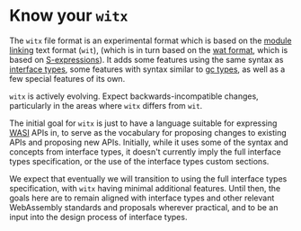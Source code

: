 # Know your `witx`

The `witx` file format is an experimental format which is based on the
[module linking] text format (`wit`), (which is in turn based on the
[wat format], which is based on [S-expressions]). It adds some features
using the same syntax as [interface types], some features with syntax
similar to [gc types], as well as a few special features of its own.

`witx` is actively evolving. Expect backwards-incompatible changes,
particularly in the areas where `witx` differs from `wit`.

The initial goal for `witx` is just to have a language suitable for
expressing [WASI] APIs in, to serve as the vocabulary for proposing changes
to existing APIs and proposing new APIs. Initially, while it uses some of
the syntax and concepts from interface types, it doesn't currently imply the
full interface types specification, or the use of the interface types custom
sections.

We expect that eventually we will transition to using the full interface
types specification, with `witx` having minimal additional features. Until then,
the goals here are to remain aligned with interface types and other relevant
WebAssembly standards and proposals wherever practical, and to be an input 
into the design process of interface types.

[module linking]: https://github.com/WebAssembly/module-linking/blob/main/design/proposals/module-linking/Explainer.md
[interface types]: https://github.com/WebAssembly/interface-types/blob/main/proposals/interface-types/Explainer.md
[gc types]: https://github.com/WebAssembly/gc
[wat format]: https://webassembly.github.io/spec/core/bikeshed/index.html#text-format%E2%91%A0
[S-expressions]: https://en.wikipedia.org/wiki/S-expression
[WASI]: https://github.com/WebAssembly/WASI
